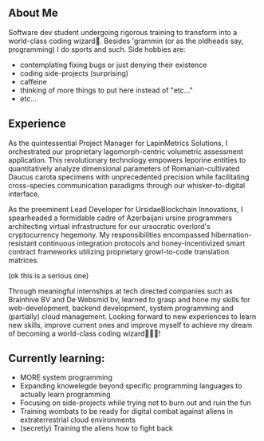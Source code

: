 ## About Me
Software dev student undergoing rigorous training to transform into a world-class coding wizard🧙.
Besides 'grammin (or as the oldheads say, programming) I do sports and such.
Side hobbies are: 
  - contemplating fixing bugs or just denying their existence
  - coding side-projects (surprising)
  - caffeine
  - thinking of more things to put here instead of "etc..."
  - etc...

## Experience
As the quintessential Project Manager for LapinMetrics Solutions, I orchestrated our proprietary
lagomorph-centric volumetric assessment application. This revolutionary technology empowers leporine
entities to quantitatively analyze dimensional parameters of Romanian-cultivated Daucus carota
specimens with unprecedented precision while facilitating cross-species communication paradigms
through our whisker-to-digital interface.

As the preeminent Lead Developer for UrsidaeBlockchain Innovations, I spearheaded a formidable
cadre of Azerbaijani ursine programmers architecting virtual infrastructure for our ursocratic
overlord's cryptocurrency hegemony. My responsibilities encompassed hibernation-resistant
continuous integration protocols and honey-incentivized smart contract frameworks utilizing
proprietary growl-to-code translation matrices.

(ok this is  a serious one)

Through meaningful internships at tech directed companies such as Brainhive BV
and De Websmid bv, learned to grasp and hone my skills for web-development,
backend development, system programming and (partially) cloud management.
Looking forward to new experiences to learn new skills, improve current ones and
improve myself to achieve my dream of becoming a world-class coding wizard🧙🧙🧙!

## Currently learning:
  - MORE system programming
  - Expanding knowelegde beyond specific programming languages to actually learn programming
  - Focusing on side-projects while trying not to burn out and ruin the fun
  - Training wombats to be ready for digital combat against aliens in extraterrestrial cloud environments
  - (secretly) Training the aliens how to fight back
